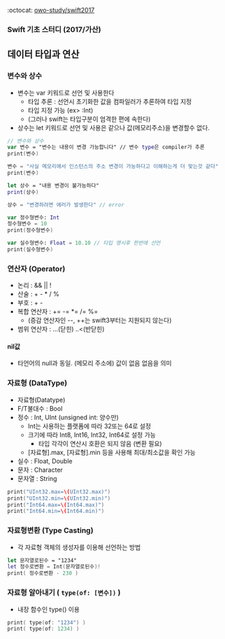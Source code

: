 :octocat: [owo-study/swift2017](https://github.com/owo-study/swift2017)
### Swift 기초 스터디 (2017/가산)

## 데이터 타입과 연산

### 변수와 상수
- 변수는 var 키워드로 선언 및 사용한다
  - 타입 추론 : 선언시 초기화한 값을 컴파일러가 추론하여 타입 지정
  - 타입 지정 가능 (ex> :Int)
  - (그러나 swift는 타입구분이 엄격한 편에 속한다)
- 상수는 let 키워드로 선언 및 사용은 같으나 값(메모리주소)을 변경할수 없다.

```swift
// 변수와 상수
var 변수 = "변수는 내용이 변경 가능합니다" // 변수 type은 compiler가 추론
print(변수)

변수 = "사실 메모리에서 인스턴스의 주소 변경이 가능하다고 이해하는게 더 맞는것 같다"
print(변수)

let 상수 = "내용 변경이 불가능하다"
print(상수)

상수 = "변경하려면 에러가 발생한다" // error

var 정수형변수: Int
정수형변수 = 10
print(정수형변수)

var 실수형변수: Float = 10.10 // 타입 명시후 한번에 선언
print(실수형변수)
```

### 연산자 (Operator)
- 논리 : && || !
- 산술 : + - * / %
- 부호 : + -
- 복합 연산자 : += -= \*= /= %=
  - (증감 연산자인 --, ++는 swift3부터는 지원되지 않는다)
- 범위 연산자 : ...(닫힌) ..<(반닫힌)

#### nil값
- 타언어의 null과 동일. (메모리 주소에) 값이 없음 없음을 의미

### 자료형 (DataType)
- 자료형(Datatype)
- F/T불대수 : Bool
- 정수 : Int, UInt (unsigned int: 양수만)
    - Int는 사용하는 플랫폼에 따라 32또는 64로 설정
    - 크기에 따라 Int8, Int16, Int32, Int64로 설정 가능
        - 타입 각각이 연산시 호환은 되지 않음 (변환 필요)
    - [자료형].max, [자료형].min 등을 사용해 최대/최소값을 확인 가능
- 실수 : Float, Double
- 문자 : Character
- 문자열 : String

```swift
print("UInt32.max=\(UInt32.max)")
print("UInt32.min=\(UInt32.min)")
print("Int64.max=\(Int64.max)")
print("Int64.min=\(Int64.min)")
```

### 자료형변환 (Type Casting)
- 각 자료형 객체의 생성자를 이용해 선언하는 방법

```swift
let 문자열로된수 = "1234"
let 정수로변환 = Int(문자열로된수)!
print( 정수로변환 - 230 )
```

### 자료형 알아내기 ( `type(of: [변수])` )
- 내장 함수인 type() 이용

```swift
print( type(of: "1234") )
print( type(of: 1234) )
```

